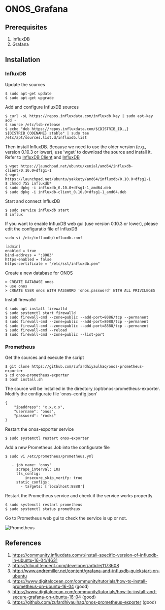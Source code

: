 # ONOS_Grafana

## Prerequisites
1. InfluxDB
2. Grafana

## Installation
### InfluxDB
Update the sources
```
$ sudo apt-get update
$ sudo apt-get upgrade
```
Add and configure InfluxDB sources
```
$ curl -sL https://repos.influxdata.com/influxdb.key | sudo apt-key add -
$ source /etc/lsb-release
$ echo "deb https://repos.influxdata.com/${DISTRIB_ID,,} ${DISTRIB_CODENAME} stable" | sudo tee /etc/apt/sources.list.d/influxdb.list
```
Then install InfluxDB. Because we need to use the older version (e.g., version 0.10.3 or lower), use 'wget' to download the source and install it. Refer to [InfluxDB Client](https://launchpad.net/ubuntu/xenial/amd64/influxdb-client/0.10.0+dfsg1-1) and [InfluxDB](https://launchpad.net/ubuntu/yakkety/amd64/influxdb/0.10.0+dfsg1-1)
```
$ wget https://launchpad.net/ubuntu/xenial/amd64/influxdb-client/0.10.0+dfsg1-1
$ wget https://launchpad.net/ubuntu/yakkety/amd64/influxdb/0.10.0+dfsg1-1
$ chmod 755 influxdb*
$ sudo dpkg -i influxdb_0.10.0+dfsg1-1_amd64.deb
$ sudo dpkg -i influxdb-client_0.10.0+dfsg1-1_amd64.deb
```
Start and connect InfluxDB
```
$ sudo service influxdb start
$ influx
```
If you want to enable InfluxDB web gui (use version 0.10.3 or lower), please edit the configuratio file of InfluxDB
```
sudo vi /etc/influxdb/influxdb.conf

[admin]
enabled = true
bind-address = ":8083"
https-enabled = false
https-certificate = "/etc/ssl/influxdb.pem"
```
Create a new database for ONOS
```
> CREATE DATABASE onos
> use onos
> CREATE USER onos WITH PASSWORD 'onos.password' WITH ALL PRIVILEGES
```
Install firewalld
```
$ sudo apt install firewalld
$ sudo systemctl start firewalld
$ sudo firewall-cmd --zone=public --add-port=8086/tcp --permanent
$ sudo firewall-cmd --zone=public --add-port=8088/tcp --permanent
$ sudo firewall-cmd --zone=public --add-port=8888/tcp --permanent
$ sudo firewall-cmd --reload
$ sudo firewall-cmd --zone=public --list-port
```
### Prometheus
Get the sources and execute the script
```
$ git clone https://github.com/zufardhiyaulhaq/onos-prometheus-exporter
$ cd onos-prometheus-exporter
$ bash install.sh
```
The source will be installed in the directory /opt/onos-prometheus-exporter. Modify the configurate file 'onos-config.json'
```
{
    "ipaddress": "x.x.x.x",
    "username": "onos",
    "password": "rocks"
}
```
Restart the onos-exporter service
```
$ sudo systemctl restart onos-exporter
```
Add a new Prometheus Job into the configurate file
```
$ sudo vi /etc/prometheus/prometheus.yml

   - job_name: 'onos'
     scrape_interval: 10s
     tls_config:
         insecure_skip_verify: true
     static_configs:
       - targets: ['localhost:8888']
```
Restart the Prometheus service and check if the service works propertly
```
$ sudo systemctl restart prometheus
$ sudo systemctl status prometheus
```
Go to Prometheus web gui to check the service is up or not.

![Prometheus](https://user-images.githubusercontent.com/9544849/60322688-aa2fd280-99b2-11e9-8529-64df17ded7a5.png)

## References
1. https://community.influxdata.com/t/install-specific-version-of-influxdb-in-ubuntu-16-04/4631
2. https://cloud.tencent.com/developer/article/1173608
3. http://www.andremiller.net/content/grafana-and-influxdb-quickstart-on-ubuntu
4. https://www.digitalocean.com/community/tutorials/how-to-install-prometheus-on-ubuntu-16-04 (good)
5. https://www.digitalocean.com/community/tutorials/how-to-install-and-secure-grafana-on-ubuntu-16-04 (good)
6. https://github.com/zufardhiyaulhaq/onos-prometheus-exporter (good)
